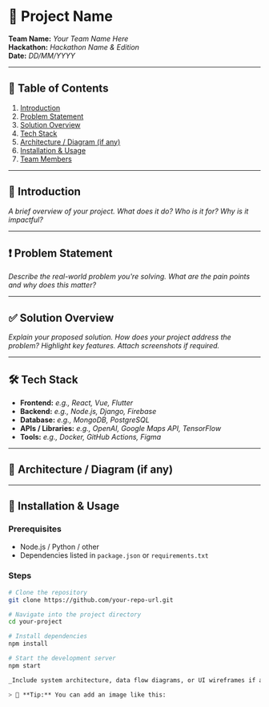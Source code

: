 # 🚀 Project Name

**Team Name:** _Your Team Name Here_  
**Hackathon:** _Hackathon Name & Edition_  
**Date:** _DD/MM/YYYY_

---

## 📖 Table of Contents

1. [Introduction](#-introduction)
2. [Problem Statement](#-problem-statement)
3. [Solution Overview](#-solution-overview)
4. [Tech Stack](#-tech-stack)
5. [Architecture / Diagram (if any)](#-architecture--diagram-if-any)
6. [Installation & Usage](#-installation--usage)
7. [Team Members](#-team-members)

---

## 🧠 Introduction

_A brief overview of your project. What does it do? Who is it for? Why is it impactful?_

---

## ❗ Problem Statement

_Describe the real-world problem you're solving. What are the pain points and why does this matter?_

---

## ✅ Solution Overview

_Explain your proposed solution. How does your project address the problem? Highlight key features. Attach screenshots if required._

---

## 🛠️ Tech Stack

- **Frontend:** _e.g., React, Vue, Flutter_  
- **Backend:** _e.g., Node.js, Django, Firebase_  
- **Database:** _e.g., MongoDB, PostgreSQL_  
- **APIs / Libraries:** _e.g., OpenAI, Google Maps API, TensorFlow_  
- **Tools:** _e.g., Docker, GitHub Actions, Figma_

---

## 🧩 Architecture / Diagram (if any)



---

## 🧪 Installation & Usage

### Prerequisites

- Node.js / Python / other
- Dependencies listed in `package.json` or `requirements.txt`

### Steps

```bash
# Clone the repository
git clone https://github.com/your-repo-url.git

# Navigate into the project directory
cd your-project

# Install dependencies
npm install

# Start the development server
npm start

_Include system architecture, data flow diagrams, or UI wireframes if available._

> 📌 **Tip:** You can add an image like this:

